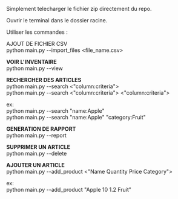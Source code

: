 Simplement telecharger le fichier zip directement du repo.

Ouvrir le terminal dans le dossier racine.

Utiliser les commandes :

AJOUT DE FICHIER CSV<br />
python main.py --import_files <file_name.csv><br />


**VOIR L'INVENTAIRE**<br />
python main.py --view<br />


**RECHERCHER DES ARTICLES**<br />
python main.py --search <"column:criteria"><br />
python main.py --search <"column:criteria"> <"column:criteria"><br />

ex:<br />
python main.py --search "name:Apple"<br />
python main.py --search "name:Apple" "category:Fruit"<br />


**GENERATION DE RAPPORT** <br />
python main.py --report


**SUPPRIMER UN ARTICLE**<br />
python main.py --delete <ID><br />


**AJOUTER UN ARTICLE**<br />
python main.py --add_product <"Name Quantity Price Category"><br />

ex:<br />
python main.py --add_product "Apple 10 1.2 Fruit"<br />

